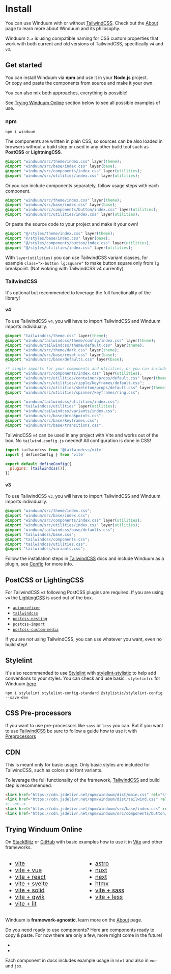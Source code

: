 # Install

You can use Winduum with or without [TailwindCSS](https://tailwindcss.com/).
Check out the [About](/docs/about) page to learn more about Winduum and its philosophy.

Winduum `2.x` is using compatible naming for CSS custom properties that work with both current and old versions of TailwindCSS,
specifically `v4` and `v3`.

## Get started

You can install Winduum via **npm** and use it in your **Node.js** project.<br>
Or copy and paste the components from source and make it your own.<br>

You can also mix both approaches, everything is possible!

See [Trying Winduum Online](#trying-winduum-online) section below to see all possible examples of use.

### npm

```shell
npm i winduum
```

The components are written in plain CSS, so sources can be also loaded in browsers without a build step or used in any other build tool such as **PostCSS** or **LightningCSS**.

```css
@import "winduum/src/theme/index.css" layer(theme);
@import "winduum/src/base/index.css" layer(base);
@import "winduum/src/components/index.css" layer(utilities);
@import "winduum/src/utilities/index.css" layer(utilities);
```

Or you can include components separately, follow usage steps with each component.

```css
@import "winduum/src/theme/index.css" layer(theme);
@import "winduum/src/base/index.css" layer(base);
@import "winduum/src/components/button/index.css" layer(utilities);
@import "winduum/src/utilities/index.css" layer(utilities);
```

Or paste the source code to your project and make it your own!

```css
@import "@/styles/theme/index.css" layer(theme);
@import "@/styles/base/index.css" layer(base);
@import "@/styles/components/button/index.css" layer(utilities);
@import "@/styles/utilities/index.css" layer(utilities);
```



With `layer(utilities)` you can use TailwindCSS variant classes, for example `class="x-button lg:square"` to make button square only from `lg` breakpoint. (Not wokring with TailwindCSS v4 currently)

### TailwindCSS

It's optional but recommended to leverage the full functionality of the library!

#### v4

To use TailwindCSS `v4`, you will have to import TailwindCSS and Winduum imports individually.

```css
@import "tailwindcss/theme.css" layer(theme);
@import "winduum/tailwindcss/theme/config/index.css" layer(theme);
@import "winduum/tailwindcss/theme/default.css" layer(theme);
@import "winduum/src/theme/dark.css" layer(theme);
@import "winduum/src/base/reset.css" layer(base);
@import "winduum/src/base/defaults.css" layer(base);

/* single imports for your components and utilities, or you can include them separately in your project (recommended) */
@import "winduum/src/components/index.css" layer(utilities);
@import "winduum/src/utilities/container/props/default.css" layer(theme);
@import "winduum/src/utilities/ripple/keyframes/default.css";
@import "winduum/src/utilities/skeleton/props/default.css" layer(theme);
@import "winduum/src/utilities/spinner/keyframes/ring.css";

@import "winduum/tailwindcss/utilities/index.css";
@import "tailwindcss/utilities" layer(utilities);
@import "winduum/tailwindcss/variants/index.css";
@import "winduum/src/base/breakpoints.css";
@import "winduum/src/base/keyframes.css";
@import "winduum/src/base/transitions.css";
```

TailwindCSS `v4` can be used in any project with Vite and works out of the box.
No `tailwind.config.js` needed!
All configuration is done in CSS!

```javascript
import tailwindcss from '@tailwindcss/vite'
import { defineConfig } from 'vite'

export default defineConfig({
  plugins: [tailwindcss()],
})
```

#### v3

To use TailwindCSS `v3`, you will have to import TailwindCSS and Winduum imports individually.

```css
@import "winduum/src/theme/index.css";
@import "winduum/src/base/index.css";
@import "winduum/src/components/index.css" layer(utilities);
@import "winduum/src/utilities/index.css" layer(utilities);
@import "winduum/tailwindcss/base/defaults.css";
@import "tailwindcss/base.css";
@import "tailwindcss/components.css";
@import "tailwindcss/utilities.css";
@import "tailwindcss/variants.css";
```

Follow the installation steps in [TailwindCSS](https://v3.tailwindcss.com/docs/installation) docs
and include Winduum as a plugin,
see [Config](/docs/base/config#tailwind-css-v3) for more info.

## PostCSS or LightingCSS
For TailwindCSS `v3` following PostCSS plugins are required.
If you are using `v4` the [LightingCSS](https://lightningcss.dev/) is used out of the box.

* [`autoprefixer`](https://www.npmjs.com/package/autoprefixer)
* [`tailwindcss`](https://www.npmjs.com/package/tailwindcss)
* [`postcss-nesting`](https://www.npmjs.com/package/postcss-nesting)
* [`postcss-import`](https://www.npmjs.com/package/postcss-import)
* [`postcss-custom-media`](https://www.npmjs.com/package/postcss-custom-media)
  
If you are not using TailwindCSS, you can use whatever you want, even no build step!

## Stylelint

It's also recommended
to use [Stylelint](https://stylelint.io/) with [stylelint-stylistic](https://github.com/stylelint-stylistic/stylelint-stylistic)
to help add conventions to your styles.
You can check
and use basic `.stylelintrc` for Winduum [here](https://github.com/winduum/winduum/blob/main/.stylelintrc).

```shell
npm i stylelint stylelint-config-standard @stylistic/stylelint-config --save-dev
```

## CSS Pre-processors

If you want to use pre-processors like `sass` or `less` you can.
But if you want to use [TailwindCSS](#tailwindcss) be sure
to follow a guide how to use it with [Preprocessors](https://tailwindcss.com/docs/using-with-preprocessors)

## CDN

This is meant only for basic usage. Only basic styles are included for TailwindCSS, such as colors and font variants. 

To leverage the full functionality of the framework, [TailwindCSS](#tailwindcss) and build step is recommended.

```html
<link href="https://cdn.jsdelivr.net/npm/winduum/dist/main.css" rel="stylesheet">
<link href="https://cdn.jsdelivr.net/npm/winduum/dist/tailwind.css" rel="stylesheet">
<!--or-->
<link href="https://cdn.jsdelivr.net/npm/winduum/src/base/index.css" rel="stylesheet">
<link href="https://cdn.jsdelivr.net/npm/winduum/src/components/button/index.css" rel="stylesheet">

```

## Trying Winduum Online

On [StackBlitz](https://stackblitz.com/) or [GitHub](https://github.com/winduum/winduum/tree/main/examples) with basic examples how to use it in [Vite](https://vitejs.dev/) and other frameworks.

<style>
    #trying-winduum-online a {
        display: flex;
        align-items: center;
        gap: 0.5rem;
    }

    #trying-winduum-online a svg {
        width: 0.875rem;
        height: 0.875rem;
    }

    .dark #trying-winduum-online a svg {
        fill: #fff;
    }

    @media all and (max-width: 720px) {
        #trying-winduum-online {
            display: block !important;
            gap: 3rem !important;
        }
    }
</style>

<div id="trying-winduum-online" style="display: flex; gap: 6rem; font-size: 1.125rem;">
<div>

* <a href="https://stackblitz.com/github/winduum/winduum/tree/main/examples/vite" target="_blank" rel="noreferrer">vite <svg><use href="#icon-sb" /></svg></a>
* <a href="https://stackblitz.com/github/winduum/winduum/tree/main/examples/vite-vue" target="_blank" rel="noreferrer">vite + vue <svg><use href="#icon-sb" /></svg></a>
* <a href="https://stackblitz.com/github/winduum/winduum/tree/main/examples/vite-react" target="_blank" rel="noreferrer">vite + react <svg><use href="#icon-sb" /></svg></a>
* <a href="https://stackblitz.com/github/winduum/winduum/tree/main/examples/vite-svelte" target="_blank" rel="noreferrer">vite + svelte <svg><use href="#icon-sb" /></svg></a>
* <a href="https://stackblitz.com/github/winduum/winduum/tree/main/examples/vite-solid" target="_blank" rel="noreferrer">vite + solid <svg><use href="#icon-sb" /></svg></a>
* <a href="https://stackblitz.com/github/winduum/winduum/tree/main/examples/vite-qwik" target="_blank" rel="noreferrer">vite + qwik <svg><use href="#icon-sb" /></svg></a>
* <a href="https://stackblitz.com/github/winduum/winduum/tree/main/examples/vite-lit" target="_blank" rel="noreferrer">vite + lit <svg><use href="#icon-sb" /></svg></a>

</div>

<div>

* <a href="https://stackblitz.com/github/winduum/winduum/tree/main/examples/astro" target="_blank" rel="noreferrer">astro <svg><use href="#icon-sb" /></svg></a>
* <a href="https://stackblitz.com/github/winduum/winduum/tree/main/examples/nuxt" target="_blank" rel="noreferrer">nuxt <svg><use href="#icon-sb" /></svg></a>
* <a href="https://stackblitz.com/github/winduum/winduum/tree/main/examples/next" target="_blank" rel="noreferrer">next <svg><use href="#icon-sb" /></svg></a>
* <a href="https://stackblitz.com/github/winduum/winduum/tree/main/examples/htmx" target="_blank" rel="noreferrer">htmx <svg><use href="#icon-sb" /></svg></a>
* <a href="https://stackblitz.com/github/winduum/winduum/tree/main/examples/vite-sass" target="_blank" rel="noreferrer">vite + sass <svg><use href="#icon-sb" /></svg></a>
* <a href="https://stackblitz.com/github/winduum/winduum/tree/main/examples/vite-less" target="_blank" rel="noreferrer">vite + less <svg><use href="#icon-sb" /></svg></a>

</div>
</div>

Winduum is **framework-agnostic**, learn more on the [About](/docs/about#framework-agnostic) page.

Do you need ready to use components? Here are components ready to copy & paste. For now there are only a few, more might come in the future!

* <LinkGh url="https://github.com/winduum/winduum-vue" name="winduum/winduum-vue"></LinkGh>
* <LinkGh url="https://github.com/winduum/winduum-react" name="winduum/winduum-react"></LinkGh>

Each component in docs includes example usage in `html` and also in `vue` and `jsx`.
